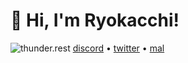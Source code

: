 # 👋 Hi, I'm Ryokacchi!

![thunder.rest](https://thunder-v6qc.onrender.com/widgets/myanimelist?username=ryokacchi)
[discord](https://discord.com/users/341585045397438464) • [twitter](https://x.com/Ryokacchi_) • [mal](https://myanimelist.net/profile/Ryokacchi)

